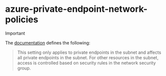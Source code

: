 # azure-private-endpoint-network-policies


> [!IMPORTANT]
> The [documentation][1] defines the following:
> > This setting only applies to private endpoints in the subnet and affects all private endpoints in the subnet. For other resources in the subnet, access is controlled based on security rules in the network security group.

[1]: https://learn.microsoft.com/en-us/azure/private-link/disable-private-endpoint-network-policy?tabs=network-policy-portal
